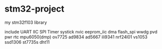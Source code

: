 # stm32-project
my stm32f103 library

include UART IIC SPI Timer systick nvic eeprom_iic dma flash_spi wwdg pvd pwr rtc
        mpu6050(dmp) ov7725 ad9834 ad5667 ili9341 nrf24l01 vs1053 ssd1306 st7735s dht11
